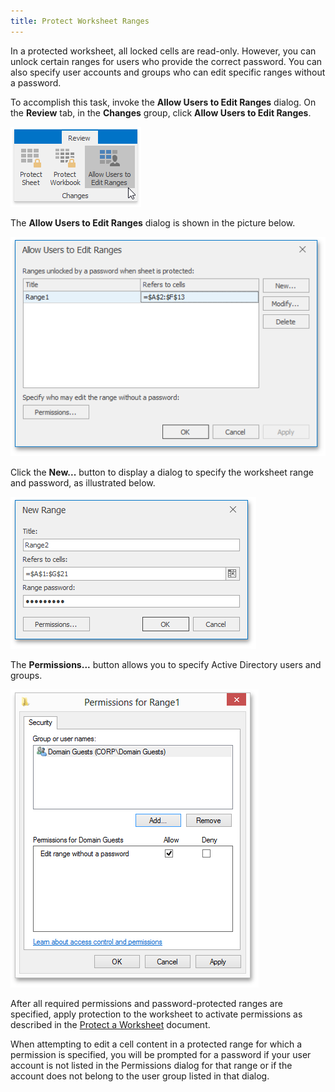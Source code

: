 ```yaml
---
title: Protect Worksheet Ranges
---
```

In a protected worksheet, all locked cells are read-only.  However, you can unlock certain ranges for users who provide the correct password. You can also specify user accounts and groups who can edit specific ranges without a password.

To accomplish this task, invoke the **Allow Users to Edit Ranges** dialog. On the **Review** tab, in the **Changes** group, click **Allow Users to Edit Ranges**.

![Spreadsheet_Review_AllowUsersToEditRanges](../../../images/Img121538.png)

The **Allow Users to Edit Ranges** dialog is shown in the picture below.

![Protect_Allow_Users_To_Edit_Ranges](../../../images/Img23284.png)

Click the **New...** button to display a dialog to specify the worksheet range and password, as illustrated below.

![Protect_New_Range](../../../images/Img23285.png)

The **Permissions...** button allows you to specify Active Directory users and groups.

![Protect_Permission_for_Range1](../../../images/Img23286.png)

After all required permissions and password-protected ranges are specified, apply protection to the worksheet to activate permissions as described in the [Protect a Worksheet](../../../../interface-elements-for-desktop/articles/spreadsheet/protection/protect-a-worksheet.md) document.

When attempting to edit a cell content in a protected range for which a permission is specified, you will be prompted for a password if your user account is not listed in the Permissions dialog for that range or if the account does not belong to the user group listed in that dialog.